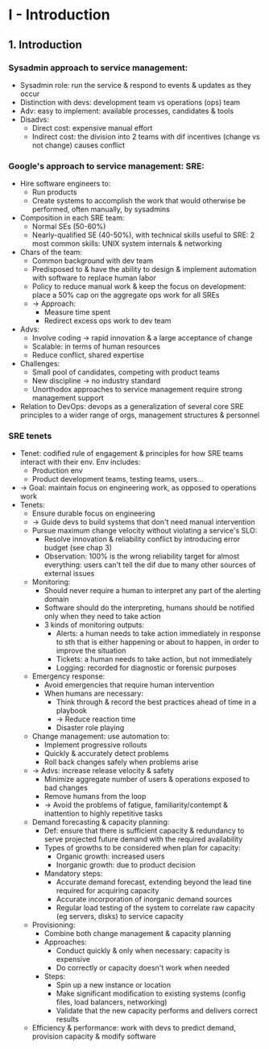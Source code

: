 # I - Introduction
## 1. Introduction
### Sysadmin approach to service management:
- Sysadmin role: run the service & respond to events & updates as they occur
- Distinction with devs: development team vs operations (ops) team
- Adv: easy to implement: available processes, candidates & tools
- Disadvs:
  - Direct cost: expensive manual effort
  - Indirect cost: the division into 2 teams with dif incentives (change vs not change) causes conflict
### Google's approach to service management: SRE:
- Hire software engineers to:
  - Run products
  - Create systems to accomplish the work that would otherwise be performed, often manually, by sysadmins
- Composition in each SRE team:
  - Normal SEs (50-60%)
  - Nearly-qualified SE (40-50%), with technical skills useful to SRE:
  2 most common skills: UNIX system internals & networking
- Chars of the team:
  - Common background with dev team
  - Predisposed to & have the ability to design & implement automation with software to replace human labor
  - Policy to reduce manual work & keep the focus on development: place a 50% cap on the aggregate ops work for all SREs
  - -> Approach:
    - Measure time spent
    - Redirect excess ops work to dev team
- Advs:
  - Involve coding -> rapid innovation & a large acceptance of change
  - Scalable: in terms of human resources
  - Reduce conflict, shared expertise
- Challenges:
  - Small pool of candidates, competing with product teams
  - New discipline -> no industry standard
  - Unorthodox approaches to service management require strong management support
- Relation to DevOps: devops as a generalization of several core SRE principles
to a wider range of orgs, management structures & personnel
### SRE tenets
- Tenet: codified rule of engagement & principles for how SRE teams interact with their env. Env includes:
  - Production env
  - Product development teams, testing teams, users...
- -> Goal: maintain focus on engineering work, as opposed to operations work
- Tenets:
  - Ensure durable focus on engineering
  - -> Guide devs to build systems that don't need manual intervention
  - Pursue maximum change velocity without violating a service's SLO:
    - Resolve innovation & reliability conflict by introducing error budget (see chap 3)
    - Observation: 100% is the wrong reliability target for almost everything:
    users can't tell the dif due to many other sources of external issues
  - Monitoring:
    - Should never require a human to interpret any part of the alerting domain
    - Software should do the interpreting, humans should be notified only when they need to take action
    - 3 kinds of monitoring outputs:
      - Alerts: a human needs to take action immediately in response to sth that is either happening
      or about to happen, in order to improve the situation
      - Tickets: a human needs to take action, but not immediately
      - Logging: recorded for diagnostic or forensic purposes
  - Emergency response:
    - Avoid emergencies that require human intervention
    - When humans are necessary:
      - Think through & record the best practices ahead of time in a playbook
      - -> Reduce reaction time
      - Disaster role playing
  - Change management: use automation to:
    - Implement progressive rollouts
    - Quickly & accurately detect problems
    - Roll back changes safely when problems arise
  - -> Advs: increase release velocity & safety
    - Minimize aggregate number of users & operations exposed to bad changes
    - Remove humans from the loop
    - -> Avoid the problems of fatigue, familiarity/contempt & inattention to highly repetitive tasks
  - Demand forecasting & capacity planning:
    - Def: ensure that there is sufficient capacity & redundancy to serve projected future demand with the required availability
    - Types of growths to be considered when plan for capacity:
      - Organic growth: increased users
      - Inorganic growth: due to product decision
    - Mandatory steps:
      - Accurate demand forecast, extending beyond the lead tine required for acquiring capacity
      - Accurate incorporation of inorganic demand sources
      - Regular load testing of the system to correlate raw capacity (eg servers, disks) to service capacity
  - Provisioning:
    - Combine both change management & capacity planning
    - Approaches:
      - Conduct quickly & only when necessary: capacity is expensive
      - Do correctly or capacity doesn't work when needed
    - Steps:
      - Spin up a new instance or location
      - Make significant modification to existing systems (config files, load balancers, networking)
      - Validate that the new capacity performs and delivers correct results
  - Efficiency & performance: work with devs to predict demand, provision capacity & modify software